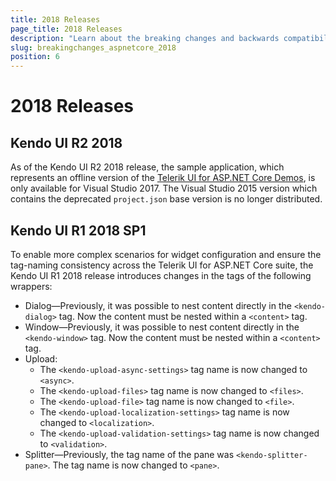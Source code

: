 ```yaml
---
title: 2018 Releases
page_title: 2018 Releases
description: "Learn about the breaking changes and backwards compatibility released by {{ site.product }} in 2018."
slug: breakingchanges_aspnetcore_2018
position: 6
---
```


# 2018 Releases

## Kendo UI R2 2018

As of the Kendo UI R2 2018 release, the sample application, which represents an offline version of the [Telerik UI for ASP.NET Core Demos](https://demos.telerik.com/aspnet-core), is only available for Visual Studio 2017. The Visual Studio 2015 version which contains the deprecated `project.json` base version is no longer distributed.

## Kendo UI R1 2018 SP1

To enable more complex scenarios for widget configuration and ensure the tag-naming consistency across the Telerik UI for ASP.NET Core suite, the Kendo UI R1 2018 release introduces changes in the tags of the following wrappers:

* Dialog&mdash;Previously, it was possible to nest content directly in the `<kendo-dialog>` tag. Now the content must be nested within a `<content>` tag.
* Window&mdash;Previously, it was possible to nest content directly in the `<kendo-window>` tag. Now the content must be nested within a `<content>` tag.
* Upload:
  * The `<kendo-upload-async-settings>` tag name is now changed to `<async>`.
  * The `<kendo-upload-files>` tag name is now changed to `<files>`.
  * The `<kendo-upload-file>` tag name is now changed to `<file>`.
  * The `<kendo-upload-localization-settings>` tag name is now changed to `<localization>`.
  * The `<kendo-upload-validation-settings>` tag name is now changed to `<validation>`.
* Splitter&mdash;Previously, the tag name of the pane was `<kendo-splitter-pane>`. The tag name is now changed to `<pane>`.

